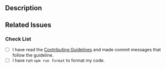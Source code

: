 ## Description

<!-- Write a brief description of the changes introduced by this PR -->

## Related Issues

<!--
  Link to the issue that is fixed by this PR (if there is one)
  e.g. Fixes #1234, Addresses #1234, Related to #1234, etc.
-->

### Check List

<!--
ATTENTION
Please follow this check list to ensure that you've followed all items before opening this PR
-->

- [ ] I have read the [Contributing Guidelines]() and made commit messages that follow the guideline.
- [ ] I have run `npm run format` to format my code.
